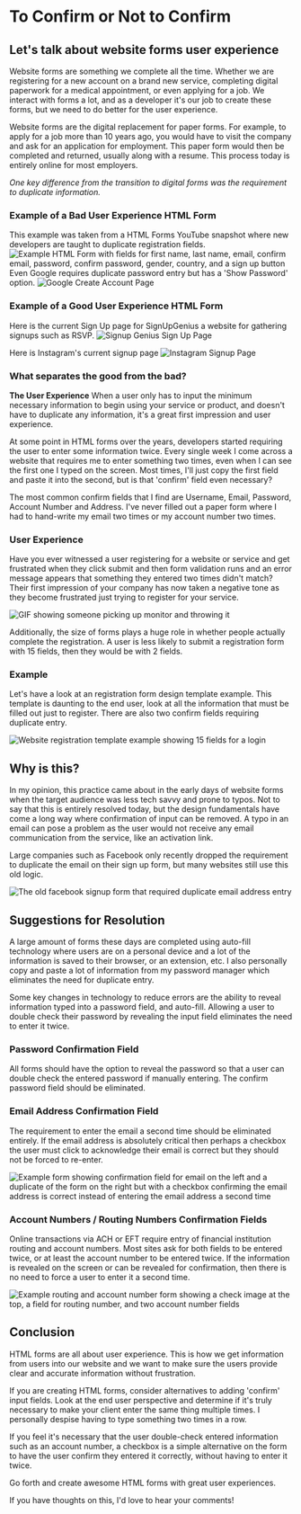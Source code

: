 # To Confirm or Not to Confirm


## Let's talk about website forms user experience
Website forms are something we complete all the time. Whether we are registering for a new account on a brand new service, completing digital paperwork for a medical appointment, or even applying for a job. We interact with forms a lot, and as a developer it's our job to create these forms, but we need to do better for the user experience. 

Website forms are the digital replacement for paper forms. For example, to apply for a job more than 10 years ago, you would have to visit the company and ask for an application for employment. This paper form would then be completed and returned, usually along with a resume. This process today is entirely online for most employers. 
 
_One key difference from the transition to digital forms was the requirement to duplicate information._ 

### Example of a Bad User Experience HTML Form
This example was taken from a HTML Forms YouTube snapshot where new developers are taught to duplicate registration fields.  
![Example HTML Form with fields for first name, last name, email, confirm email, password, confirm password, gender, country, and a sign up button](https://dev-to-uploads.s3.amazonaws.com/uploads/articles/e2dtuszbbsogsxsc2rpk.jpg)
Even Google requires duplicate password entry but has a 'Show Password' option. 
![Google Create Account Page](https://dev-to-uploads.s3.amazonaws.com/uploads/articles/mtbgwedo8ioi95u0udqd.png)
 

### Example of a Good User Experience HTML Form
Here is the current Sign Up page for SignUpGenius a website for gathering signups such as RSVP. 
![Signup Genius Sign Up Page](https://dev-to-uploads.s3.amazonaws.com/uploads/articles/45yh9t4x7nfqrrj87lg7.png)

Here is Instagram's current signup page
![Instagram Signup Page](https://dev-to-uploads.s3.amazonaws.com/uploads/articles/yc237izffhlfzcjlzo75.png)

### What separates the good from the bad?
**The User Experience** 
When a user only has to input the minimum necessary information to begin using your service or product, and doesn't have to duplicate any information, it's a great first impression and user experience. 

At some point in HTML forms over the years, developers started requiring the user to enter some information twice. Every single week I come across a website that requires me to enter something two times, even when I can see the first one I typed on the screen. Most times, I'll just copy the first field and paste it into the second, but is that 'confirm' field even necessary? 

The most common confirm fields that I find are Username, Email, Password, Account Number and Address. I've never filled out a paper form where I had to hand-write my email two times or my account number two times. 

### User Experience
Have you ever witnessed a user registering for a website or service and get frustrated when they click submit and then form validation runs and an error message appears that something they entered two times didn't match?  Their first impression of your company has now taken a negative tone as they become frustrated just trying to register for your service. 

![GIF showing someone picking up monitor and throwing it](https://dev-to-uploads.s3.amazonaws.com/uploads/articles/sbr1a9khytv6c5fzntl9.gif)
 
Additionally, the size of forms plays a huge role in whether people actually complete the registration. A user is less likely to submit a registration form with 15 fields, then they would be with 2 fields. 

### Example
Let's have a look at an registration form design template example. This template is daunting to the end user, look at all the information that must be filled out just to register. There are also two confirm fields requiring duplicate entry. 

![Website registration template example showing 15 fields for a login](https://dev-to-uploads.s3.amazonaws.com/uploads/articles/oyxaplikar11br65k9r1.jpg)

## Why is this?
In my opinion, this practice came about in the early days of website forms when the target audience was less tech savvy and prone to typos. Not to say that this is entirely resolved today, but the design fundamentals have come a long way where confirmation of input can be removed. A typo in an email can pose a problem as the user would not receive any email communication from the service, like an activation link. 

Large companies such as Facebook only recently dropped the requirement to duplicate the email on their sign up form, but many websites still use this old logic. 

![The old facebook signup form that required duplicate email address entry](https://dev-to-uploads.s3.amazonaws.com/uploads/articles/nudqn04u6bgeuclmwdis.png)

## Suggestions for Resolution
A large amount of forms these days are completed using auto-fill technology where users are on a personal device and a lot of the information is saved to their browser, or an extension, etc. I also personally copy and paste a lot of information from my password manager which eliminates the need for duplicate entry. 

Some key changes in technology to reduce errors are the ability to reveal information typed into a password field, and auto-fill. Allowing a user to double check their password by revealing the input field eliminates the need to enter it twice. 

### Password Confirmation Field
All forms should have the option to reveal the password so that a user can double check the entered password if manually entering. The confirm password field should be eliminated. 

### Email Address Confirmation Field
The requirement to enter the email a second time should be eliminated entirely. If the email address is absolutely critical then perhaps a checkbox the user must click to acknowledge their email is correct but they should not be forced to re-enter. 

![Example form showing confirmation field for email on the left and a duplicate of the form on the right but with a checkbox confirming the email address is correct instead of entering the email address a second time](https://dev-to-uploads.s3.amazonaws.com/uploads/articles/bnnkfmy3kv1asnfj9ikh.png)

### Account Numbers / Routing Numbers Confirmation Fields
Online transactions via ACH or EFT require entry of financial institution routing and account numbers. Most sites ask for both fields to be entered twice, or at least the account number to be entered twice. If the information is revealed on the screen or can be revealed for confirmation, then there is no need to force a user to enter it a second time. 

![Example routing and account number form showing a check image at the top, a field for routing number, and two account number fields](https://dev-to-uploads.s3.amazonaws.com/uploads/articles/v2z2plr26wygq694qt8k.jpg)

## Conclusion 
HTML forms are all about user experience. This is how we get information from users into our website and we want to make sure the users provide clear and accurate information without frustration. 

If you are creating HTML forms, consider alternatives to adding 'confirm' input fields. Look at the end user perspective and determine if it's truly necessary to make your client enter the same thing multiple times. I personally despise having to type something two times in a row. 

If you feel it's necessary that the user double-check entered information such as an account number, a checkbox is a simple alternative on the form to have the user confirm they entered it correctly, without having to enter it twice. 

Go forth and create awesome HTML forms with great user experiences. 

If you have thoughts on this, I'd love to hear your comments!


